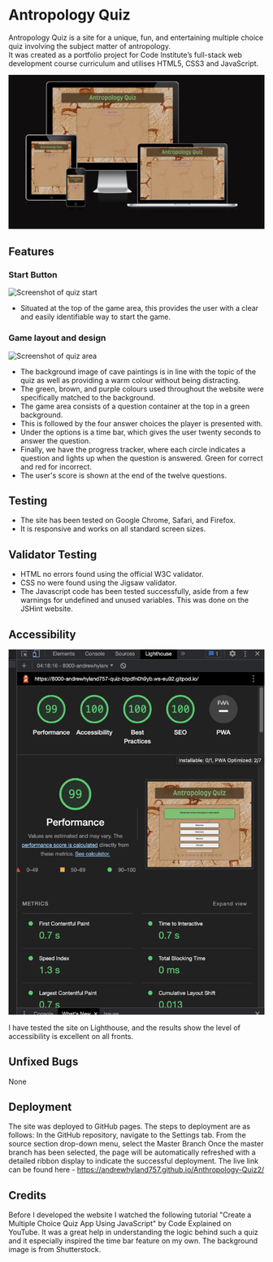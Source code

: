 # Antropology Quiz


Antropology Quiz is a site for a unique, fun, and entertaining multiple choice quiz involving the subject matter of antropology. <br>
It was created as a portfolio project for Code Institute’s full-stack web development course curriculum and utilises HTML5, CSS3 and JavaScript.







![Screenshot of screen sizes](assets/images/home-screen.jpg)


## Features


### Start Button
![Screenshot of quiz start](assets/images/start.jpg)
* Situated at the top of the game area, this provides the user with a clear and easily identifiable way to start the game.


### Game layout and design
![Screenshot of quiz area](assets/images/question-screen.jpg)
* The background image of cave paintings is in line with the topic of the quiz as well as providing a warm colour without being distracting.
* The green, brown, and purple colours used throughout the website were specifically matched to the background.
* The game area consists of a question container at the top in a green background.
* This is followed by the four answer choices the player is presented with.
* Under the options is a time bar, which gives the user twenty seconds to answer the question.
* Finally, we have the progress tracker, where each circle indicates a question and lights up when the question is answered. Green for correct and red for incorrect.
* The user's score is shown at the end of the twelve questions.



## Testing


* The site has been tested on Google Chrome, Safari, and Firefox.
* It is responsive and works on all standard screen sizes.



## Validator Testing


* HTML no errors found using the official W3C validator.
* CSS no were found using the Jigsaw validator.
* The Javascript code has been tested successfully, aside from a few warnings for undefined and unused variables. This was done on the JSHint website.


## Accessibility
![Screenshot of homepages](assets/images/lighthouse-test.png)


I have tested the site on Lighthouse, and the results show the level of accessibility is excellent on all fronts.


## Unfixed Bugs
None


## Deployment
The site was deployed to GitHub pages. The steps to deployment are as follows:
In the GitHub repository, navigate to the Settings tab.
From the source section drop-down menu, select the Master Branch
Once the master branch has been selected, the page will be automatically refreshed with a detailed ribbon display to indicate the successful deployment.
The live link can be found here - https://andrewhyland757.github.io/Anthropology-Quiz2/
## Credits

Before I developed the website I watched the following tutorial "Create a Multiple Choice Quiz App Using JavaScript"  by Code Explained on YouTube.
It was a great help in understanding the logic behind such a quiz and it especially inspired the time bar feature on my own.
The background image is from Shutterstock.